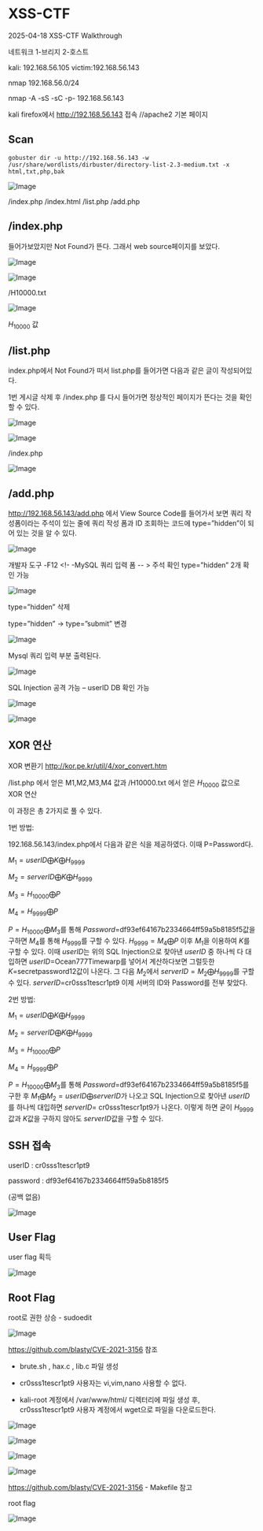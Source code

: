 # XSS-CTF
2025-04-18 XSS-CTF  Walkthrough

네트워크 1-브리지 2-호스트

kali: 192.168.56.105
victim:192.168.56.143

nmap 192.168.56.0/24

nmap -A -sS -sC -p- 192.168.56.143


kali firefox에서 http://192.168.56.143 접속	//apache2 기본 페이지


## Scan

```
gobuster dir -u http://192.168.56.143 -w /usr/share/wordlists/dirbuster/directory-list-2.3-medium.txt -x html,txt,php,bak
```
![Image](https://github.com/user-attachments/assets/bd1a298b-82bf-4f81-88a9-02edc6157fcf)

/index.php  /index.html  /list.php  /add.php


## /index.php

들어가보았지만 Not Found가 뜬다. 그래서 web source페이지를 보았다.

![Image](https://github.com/user-attachments/assets/aa4d56d4-28ef-4e82-9b66-baba5fad9edc)

![Image](https://github.com/user-attachments/assets/520576de-79c4-4553-8a39-dfd7805ed9fb)

/H10000.txt

![Image](https://github.com/user-attachments/assets/432de6fe-9e2c-43fd-85b5-cea0166608b3)

$H_{10000}$ 값


## /list.php

index.php에서 Not Found가 떠서 list.php를 들어가면 다음과 같은 글이 작성되어있다.

1번 게시글 삭제 후 /index.php 를 다시 들어가면 정상적인 페이지가 뜬다는 것을 확인할 수 있다.

![Image](https://github.com/user-attachments/assets/3662b62c-6cd9-4126-a512-355c599517ab)

![Image](https://github.com/user-attachments/assets/e761c310-7b48-4307-bef6-122f69671eff)

/index.php

![Image](https://github.com/user-attachments/assets/47239fa6-b91f-4f44-a8a0-5117113147f2)


## /add.php

http://192.168.56.143/add.php 에서 View Source Code를 들어가서 보면 쿼리 작성폼이라는 주석이 있는 줄에 쿼리 작성 폼과 ID 조회하는 코드에 type=”hidden”이 되어 있는 것을 알 수 있다.

![Image](https://github.com/user-attachments/assets/0a49c75c-76f1-428e-806e-f37223e4c611)

개발자 도구 -F12
<!- -MySQL 쿼리 입력 폼 -- > 주석 확인
type=”hidden” 2개 확인 가능

![Image](https://github.com/user-attachments/assets/e5ea83a6-c3fd-469f-bcb7-70803c2e2c4a)

type=”hidden” 삭제

type=”hidden” -> type=”submit” 변경

![Image](https://github.com/user-attachments/assets/5ef4b06f-da65-4cf9-b137-ae34d2fe3ee5)

Mysql 쿼리 입력 부분 출력된다.

![Image](https://github.com/user-attachments/assets/892fc8e3-3334-4420-b366-18da9c542498)

SQL Injection 공격 가능 – userID DB 확인 가능

![Image](https://github.com/user-attachments/assets/d5de20bf-3eb1-43bb-9e74-860b97a817c5)

![Image](https://github.com/user-attachments/assets/b771484d-4fb4-4428-99e6-3ff44d8853ad)


## XOR 연산

XOR 변환기 http://kor.pe.kr/util/4/xor_convert.htm

/list.php 에서 얻은 M1,M2,M3,M4 값과 /H10000.txt 에서 얻은 $H_{10000}$ 값으로 XOR 연산

이 과정은 총 2가지로 풀 수 있다.

1번 방법: 

192.168.56.143/index.php에서 다음과 같은 식을 제공하였다. 이때 P=Password다. 

$M_{1}=userID ⨁ K ⨁ H_{9999}$

$M_{2}=serverID ⨁ K ⨁ H_{9999}$

$M_{3}=H_{10000} ⨁ P$

$M_{4}=H_{9999} ⨁ P$

$P=H_{10000}⨁M_{3}$를 통해 $Password$=df93ef64167b2334664ff59a5b8185f5값을 구하면 $M_{4}$를 통해 $H_{9999}$를 구할 수 있다. $H_{9999}=M_{4}⨁P$ 이후 $M_{1}$을 이용하여 $K$를 구할 수 있다. 이때 $userID$는 위의 SQL Injection으로 찾아낸 $userID$ 중 하나씩 다 대입하면 $userID$=Ocean777Timewarp를 넣어서 계산하다보면 그럴듯한 $K$=secretpassword12값이 나온다. 그 다음 $M_{2}$에서 $serverID=M_{2}⨁H_{9999}$를 구할 수 있다. $serverID$=cr0sss1tescr1pt9 이제 서버의 ID와 Password를 전부 찾았다.

2번 방법: 

$M_{1}=userID ⨁ K ⨁ H_{9999}$

$M_{2}=serverID ⨁ K ⨁ H_{9999}$

$M_{3}=H_{10000} ⨁ P$

$M_{4}=H_{9999} ⨁ P$

$P=H_{10000}⨁M_{3}$를 통해 $Password$=df93ef64167b2334664ff59a5b8185f5를 구한 후 $M_{1}⨁M_{2}=userID⨁serverID$가 나오고 SQL Injection으로 찾아낸 $userID$를 하나씩 대입하면 $serverID$= cr0sss1tescr1pt9가 나온다. 이렇게 하면 굳이 $H_{9999}$값과 $K$값을 구하지 않아도 $serverID$값을 구할 수 있다.


## SSH 접속

userID :
cr0sss1tescr1pt9

password :
df93ef64167b2334664ff59a5b8185f5

(공백 없음)

![Image](https://github.com/user-attachments/assets/93817ac5-e880-4dd2-bf48-1dcaf8cbc4ac)


## User Flag
user flag 획득

![Image](https://github.com/user-attachments/assets/67b27143-5b03-4bef-ae07-28b84f7f9b08)


## Root Flag

root로 권한 상승 - sudoedit

![Image](https://github.com/user-attachments/assets/860113b8-fe28-4892-b37d-67c51934209d)

https://github.com/blasty/CVE-2021-3156  참조

- brute.sh , hax.c , lib.c 파일 생성

- cr0sss1tescr1pt9 사용자는 vi,vim,nano 사용할 수 없다.

- kali-root 계정에서 /var/www/html/ 디렉터리에 파일 생성 후, cr0sss1tescr1pt9 사용자 계정에서 wget으로 파일을 다운로드한다.

![Image](https://github.com/user-attachments/assets/55b9071e-acd5-4125-a93a-0b9bf4691f41)

![Image](https://github.com/user-attachments/assets/efbcb372-cd7d-44e4-a68f-a7b37b068949)

![Image](https://github.com/user-attachments/assets/a66c7d11-fd0d-44d6-928b-d18b5c20d8f6)

![Image](https://github.com/user-attachments/assets/1e57f253-9b9a-4791-a059-c80f5fb96e8a)


https://github.com/blasty/CVE-2021-3156 - Makefile 참고

root flag

![Image](https://github.com/user-attachments/assets/10a28bff-12d4-4aed-808a-d153e2604233)






